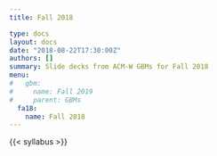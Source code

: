 ```yaml
---
title: Fall 2018

type: docs
layout: docs
date: "2018-08-22T17:30:00Z"
authors: []
summary: Slide decks from ACM-W GBMs for Fall 2018
menu:
#   gbm:
#     name: Fall 2019
#     parent: GBMs
  fa18:
    name: Fall 2018
---
```


{{< syllabus >}}